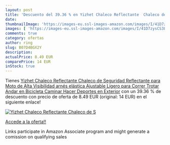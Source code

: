 ```yaml
---
layout: post
title: 'Descuento del 39.36 % en Yizhet Chaleco Reflectante  Chaleco de S'
date: 
thumbnailImage: 'https://images-eu.ssl-images-amazon.com/images/I/41D7zysCS3L._SL200_.jpg'
images: [ 'https://images-eu.ssl-images-amazon.com/images/I/41D7zysCS3L._SL200_.jpg' ]
comments: true
category: ofertas
author: ring
slug: B07D4BGX2Y
description:
actualPrice: 8.49 EUR
comparePrice: 14 EUR
inStock: true
---
```


Tienes [Yizhet Chaleco Reflectante  Chaleco de Seguridad Reflectante para Moto de Alta Visibilidad arnés elástica Ajustable Ligero para Correr  Trotar  Andar en Bicicleta  Caminar  Hacer Deportes en Exterior](https://www.amazon.es/dp/B07D4BGX2Y/?tag=tolees-21) con un 39.36 % de descuento con precio de oferta de 8.49 EUR (original: 14 EUR) en el siguiente enlace!

[![Yizhet Chaleco Reflectante  Chaleco de S](https://images-eu.ssl-images-amazon.com/images/I/41D7zysCS3L._SL200_.jpg)](https://www.amazon.es/dp/B07D4BGX2Y/?tag=tolees-21)

[Accede a la oferta!!](https://www.amazon.es/dp/B07D4BGX2Y/?tag=tolees-21)

Links participate in Amazon Associate program and might generate a comission on qualifying sales


